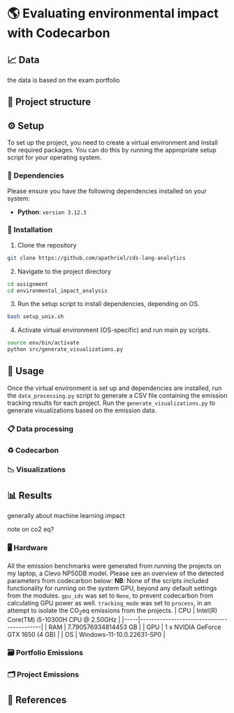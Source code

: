 # 🌎 Evaluating environmental impact with Codecarbon

## 📈 Data
the data is based on the exam portfolio

## 📂 Project structure

## ⚙️ Setup
To set up the project, you need to create a virtual environment and install the required packages. You can do this by running the appropriate setup script for your operating system.

### 🐍 Dependencies
Please ensure you have the following dependencies installed on your system:
- **Python**: `version 3.12.3`

### 💾 Installation
1. Clone the repository
```sh
git clone https://github.com/apathriel/cds-lang-analytics
```
2. Navigate to the project directory
```sh
cd assignment
cd environmental_impact_analysis
```
3. Run the setup script to install dependencies, depending on OS.
```sh
bash setup_unix.sh
```

4. Activate virtual environment (OS-specific) and run main py scripts.
```sh
source env/bin/activate
python src/generate_visualizations.py
```

## 🚀 Usage
Once the virtual environment is set up and dependencies are installed, run the `data_processing.py` script to generate a CSV file containing the emission tracking results for each project. Run the `generate_visualizations.py` to generate visualizations based on the emission data.

### 📋 Data processing

### ♻️ Codecarbon 

### 📉 Visualizations


## 📊 Results
generally about machine learning impact

note on co2 eq?


### 🖥️ Hardware
All the emission benchmarks were generated from running the projects on my laptop, a Clevo NP50DB model. Please see an overview of the detected parameters from codecarbon below:
**NB**: None of the scripts included functionality for running on the system GPU, beyond any default settings from the modules. `gpu_ids` was set to `None`, to prevent codecarbon from calculating GPU power as well. `tracking_mode` was set to `process`, in an attempt to isolate the CO$_2$eq emissions from the projects. 
| CPU | Intel(R) Core(TM) i5-10300H CPU @ 2.50GHz |
|-----|-------------------------------------------|
| RAM | 7.790576934814453 GB                      |
| GPU | 1 x NVIDIA GeForce GTX 1650 (4 GB)        |
| OS  | Windows-11-10.0.22631-SP0                 |


### 🗃️ Portfolio Emissions

### 🗂️ Project Emissions

## 📖 References